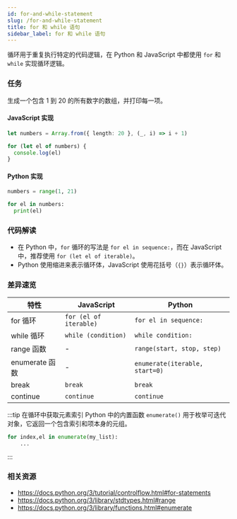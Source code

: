 ```yaml
---
id: for-and-while-statement
slug: /for-and-while-statement
title: for 和 while 语句
sidebar_label: for 和 while 语句
---
```


循环用于重复执行特定的代码逻辑，在 Python 和 JavaScript 中都使用 `for` 和 `while` 实现循环逻辑。

### 任务

生成一个包含 1 到 20 的所有数字的数组，并打印每一项。

#### JavaScript 实现

```typescript
let numbers = Array.from({ length: 20 }, (_, i) => i + 1)

for (let el of numbers) {
  console.log(el)
}
```

#### Python 实现

```python
numbers = range(1, 21)

for el in numbers:
  print(el)
```

### 代码解读

- 在 Python 中，`for` 循环的写法是 `for el in sequence:`，而在 JavaScript 中，推荐使用 `for (let el of iterable)`。
- Python 使用缩进来表示循环体，JavaScript 使用花括号（`{}`）表示循环体。

### 差异速览

| 特性           | JavaScript             | Python                         |
| -------------- | ---------------------- | ------------------------------ |
| for 循环       | `for (el of iterable)` | `for el in sequence:`          |
| while 循环     | `while (condition)`    | `while condition:`             |
| range 函数     | -                      | `range(start, stop, step)`     |
| enumerate 函数 | -                      | `enumerate(iterable, start=0)` |
| break          | `break`                | `break`                        |
| continue       | `continue`             | `continue`                     |

:::tip 在循环中获取元素索引
Python 中的内置函数 `enumerate()` 用于枚举可迭代对象，它返回一个包含索引和项本身的元组。

```python
for index,el in enumerate(my_list):
    ...
```

:::

### 相关资源

- https://docs.python.org/3/tutorial/controlflow.html#for-statements
- https://docs.python.org/3/library/stdtypes.html#range
- https://docs.python.org/3/library/functions.html#enumerate

